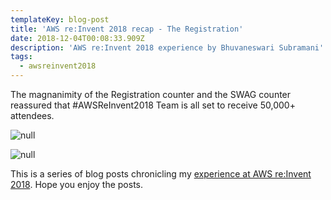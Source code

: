 ```yaml
---
templateKey: blog-post
title: 'AWS re:Invent 2018 recap - The Registration'
date: 2018-12-04T00:08:33.909Z
description: 'AWS re:Invent 2018 experience by Bhuvaneswari Subramani'
tags:
  - awsreinvent2018
---
```

The magnanimity of the Registration counter and the SWAG counter reassured that #AWSReInvent2018 Team is all set to receive 50,000+ attendees.

![null](/img/registration.png)

![null](/img/registration_2.png)



This is a series of blog posts chronicling my [experience at AWS re:Invent 2018](https://www.awsugblr.in/tags/awsreinvent-2018/). Hope you enjoy the posts.
